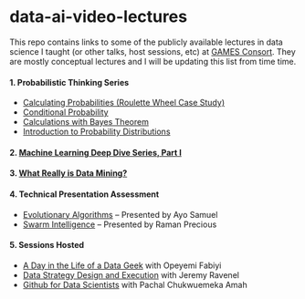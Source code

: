 # data-ai-video-lectures
This repo contains links to some of the publicly available lectures in data science I taught (or other talks, host sessions, etc) at [GAMES Consort](https://gamesconsort.github.io). They are mostly conceptual lectures and I will be updating this list from time time.

#### 1. Probabilistic Thinking Series 
- [Calculating Probabilities (Roulette Wheel Case Study)](https://youtu.be/97Neic4VC-4) 
- [Conditional Probability](https://youtu.be/SdQEHfljLjU)
- [Calculations with Bayes Theorem](https://youtu.be/HWBvef7hM_s)
- [Introduction to Probability Distributions](https://youtu.be/ptZiS-uP6RY)

#### 2. [Machine Learning Deep Dive Series, Part I](https://youtu.be/33TCzvxK87M)
#### 3. [What Really is Data Mining?](https://youtu.be/PoVYNOJ19Dg)

#### 4. Technical Presentation Assessment
- [Evolutionary Algorithms](https://youtu.be/Ny099nntuQA) – Presented by Ayo Samuel
- [Swarm Intelligence](https://youtu.be/knGuHjdI0NI) – Presented by Raman Precious


#### 5. Sessions Hosted
- [A Day in the Life of a Data Geek](https://youtu.be/hbhjmjvhHOg) with Opeyemi Fabiyi
- [Data Strategy Design and Execution](https://youtu.be/yEjgx5IjczQ) with Jeremy Ravenel
- [Github for Data Scientists](https://youtu.be/ZR6sYB4OqME) with Pachal Chukwuemeka Amah
